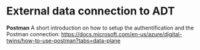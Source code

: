 # External data connection to ADT

**Postman**
A short introduction on how to setup the authentification and the Postman connection:
https://docs.microsoft.com/en-us/azure/digital-twins/how-to-use-postman?tabs=data-plane

